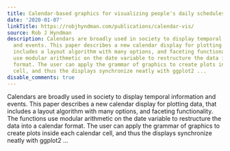 ```yaml
---
title: Calendar-based graphics for visualizing people's daily schedules
date: '2020-01-07'
linkTitle: https://robjhyndman.com/publications/calendar-vis/
source: Rob J Hyndman
description: Calendars are broadly used in society to display temporal information
  and events. This paper describes a new calendar display for plotting data, that
  includes a layout algorithm with many options, and faceting functionality. The functions
  use modular arithmetic on the date variable to restructure the data into a calendar
  format. The user can apply the grammar of graphics to create plots inside each calendar
  cell, and thus the displays synchronize neatly with ggplot2 ...
disable_comments: true
---
```

Calendars are broadly used in society to display temporal information and events. This paper describes a new calendar display for plotting data, that includes a layout algorithm with many options, and faceting functionality. The functions use modular arithmetic on the date variable to restructure the data into a calendar format. The user can apply the grammar of graphics to create plots inside each calendar cell, and thus the displays synchronize neatly with ggplot2 ...